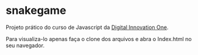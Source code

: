 # snakegame
Projeto prático do curso de Javascript da [Digital Innovation One](https://digitalinnovation.one).

Para visualiza-lo apenas faça o clone dos arquivos e abra o Index.html no seu navegador.
